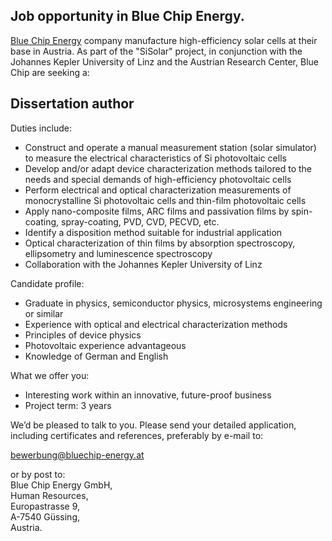 ## Job opportunity in Blue Chip Energy.

<!--break-->
[Blue Chip Energy](http://www.bluechipenergy.at/?sitelang=en) company manufacture high-efficiency solar cells at their base in Austria. As part of the "SiSolar" project, in conjunction with the Johannes Kepler University of Linz and the Austrian Research Center, Blue Chip are seeking a:

##  Dissertation author


Duties include: 
 
* Construct and operate a manual measurement station (solar simulator) to measure the electrical characteristics of Si photovoltaic cells 
* Develop and/or adapt device characterization methods tailored to the needs and special demands of high-efficiency photovoltaic cells
* Perform electrical and optical characterization measurements of monocrystalline Si photovoltaic cells and thin-film photovoltaic cells
* Apply nano-composite films, ARC films and passivation films by spin-coating, spray-coating, PVD, CVD, PECVD, etc.
* Identify a disposition method suitable for industrial application 
* Optical characterization of thin films by absorption spectroscopy, ellipsometry and luminescence spectroscopy 
* Collaboration with the Johannes Kepler University of Linz 
 
Candidate profile:
 
* Graduate in physics, semiconductor physics, microsystems engineering or similar 
* Experience with optical and electrical characterization methods
* Principles of device physics 
* Photovoltaic experience advantageous 
* Knowledge of German and English 
 
What we offer you:
 
* Interesting work within an innovative, future-proof business   
* Project term: 3 years
  
 
We’d be pleased to talk to you. Please send your detailed application, including certificates and references, preferably by e-mail to:  
  
 [bewerbung@bluechip-energy.at](mailto:bewerbung@bluechip-energy.at)  

or by post to:  
Blue Chip Energy GmbH,  
Human Resources,  
Europastrasse 9,   
A-7540 Güssing,  
Austria.